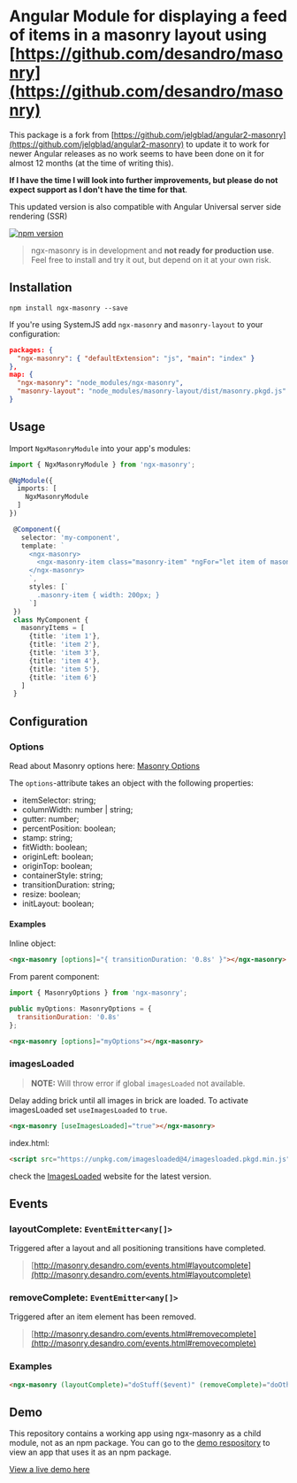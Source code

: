 # Angular Module for displaying a feed of items in a masonry layout using [https://github.com/desandro/masonry](https://github.com/desandro/masonry)

This package is a fork from [https://github.com/jelgblad/angular2-masonry](https://github.com/jelgblad/angular2-masonry) to update it to work for newer Angular releases as no work seems to have been done on it for almost 12 months (at the time of writing this). 

**If I have the time I will look into further improvements, but please do not expect support as I don't have the time for that**.

This updated version is also compatible with Angular Universal server side rendering (SSR)

[![npm version](https://badge.fury.io/js/ngx-masonry.svg)](https://www.npmjs.com/package/ngx-masonry)

> ngx-masonry is in development and **not ready for production use**.
> Feel free to install and try it out, but depend on it at your own risk.

## Installation

`npm install ngx-masonry --save`
 
If you're using SystemJS add `ngx-masonry` and `masonry-layout` to your configuration:
```json
packages: {
  "ngx-masonry": { "defaultExtension": "js", "main": "index" }
},
map: {
  "ngx-masonry": "node_modules/ngx-masonry",
  "masonry-layout": "node_modules/masonry-layout/dist/masonry.pkgd.js"
}
```

## Usage

Import `NgxMasonryModule` into your app's modules:

``` typescript
import { NgxMasonryModule } from 'ngx-masonry';

@NgModule({
  imports: [
    NgxMasonryModule
  ]
})
```

```typescript
 @Component({
   selector: 'my-component',
   template: `
     <ngx-masonry>
       <ngx-masonry-item class="masonry-item" *ngFor="let item of masonryItems">{{item.title}}</ngx-masonry-item>
     </ngx-masonry>
     `,
     styles: [`
       .masonry-item { width: 200px; }
     `]
 })
 class MyComponent {
   masonryItems = [
     {title: 'item 1'},
     {title: 'item 2'},
     {title: 'item 3'},
     {title: 'item 4'},
     {title: 'item 5'},
     {title: 'item 6'}
   ]
 }
 ```
  
## Configuration

### Options
Read about Masonry options here: [Masonry Options](http://masonry.desandro.com/options.html)

The `options`-attribute takes an object with the following properties:
* itemSelector: string;
* columnWidth: number | string;
* gutter: number;
* percentPosition: boolean;
* stamp: string;
* fitWidth: boolean;
* originLeft: boolean;
* originTop: boolean;
* containerStyle: string;
* transitionDuration: string;
* resize: boolean;
* initLayout: boolean;

#### Examples

Inline object:
```html
<ngx-masonry [options]="{ transitionDuration: '0.8s' }"></ngx-masonry>
```

From parent component:
```javascript
import { MasonryOptions } from 'ngx-masonry';

public myOptions: MasonryOptions = { 
  transitionDuration: '0.8s' 
};
```
```html
<ngx-masonry [options]="myOptions"></ngx-masonry>
```

### imagesLoaded
>**NOTE:** Will throw error if global `imagesLoaded` not available.

Delay adding brick until all images in brick are loaded.
To activate imagesLoaded set `useImagesLoaded` to `true`.
```html
<ngx-masonry [useImagesLoaded]="true"></ngx-masonry>
```
index.html:
```html
<script src="https://unpkg.com/imagesloaded@4/imagesloaded.pkgd.min.js"></script>
```
check the [ImagesLoaded](https://imagesloaded.desandro.com/) website for the latest version.

## Events
### layoutComplete: `EventEmitter<any[]>`
Triggered after a layout and all positioning transitions have completed.
>[http://masonry.desandro.com/events.html#layoutcomplete](http://masonry.desandro.com/events.html#layoutcomplete)

### removeComplete: `EventEmitter<any[]>`
Triggered after an item element has been removed.
>[http://masonry.desandro.com/events.html#removecomplete](http://masonry.desandro.com/events.html#removecomplete)

### Examples
```html
<ngx-masonry (layoutComplete)="doStuff($event)" (removeComplete)="doOtherStuff($event)"></ngx-masonry>
```

## Demo
This repository contains a working app using ngx-masonry as a child module, not as an npm package. You can go to the [demo respository](https://github.com/gethinoakes/ngx-masonry-demo) to view an app that uses it as an npm package.

[View a live demo here](https://ngx-masonry-demo.herokuapp.com/)